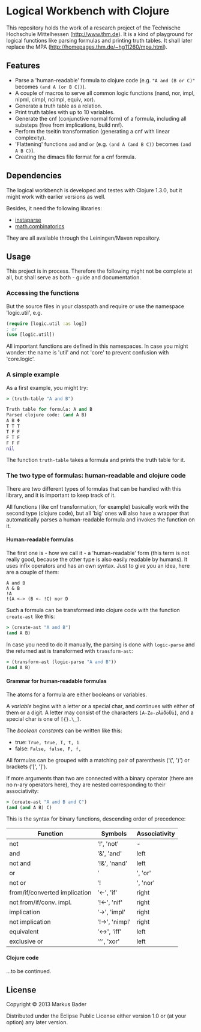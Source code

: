# Logical Workbench with Clojure

This repository holds the work of a research project of the Technische Hochschule Mittelhessen (http://www.thm.de). It is a kind of playground for logical functions like parsing formulas and printing truth tables. It shall later replace the MPA (http://homepages.thm.de/~hg11260/mpa.html).

## Features

+ Parse a 'human-readable' formula to clojure code (e.g. `"A and (B or C)"` becomes `(and A (or B C))`).
+ A couple of macros to serve all common logic functions (nand, nor, impl, nipml, cimpl, ncimpl, equiv, xor).
+ Generate a truth table as a relation.
+ Print truth tables with up to 10 variables.
+ Generate the cnf (conjunctive normal form) of a formula, including all substeps (free from implications, build nnf).
+ Perform the tseitin transformation (generating a cnf with linear complexity).
+ 'Flattening' functions `and` and `or` (e.g. `(and A (and B C))` becomes `(and A B C)`).
+ Creating the dimacs file format for a cnf formula.

## Dependencies

The logical workbench is developed and testes with Clojure 1.3.0, but it might work with earlier versions as well.

Besides, it need the following libraries:

+ [instaparse](https://github.com/Engelberg/instaparse)
+ [math.combinatorics](https://github.com/clojure/math.combinatorics)

They are all available through the Leiningen/Maven repository.

## Usage

This project is in process. Therefore the following might not be complete at all, but shall serve as both - guide and documentation.

### Accessing the functions 

But the source files in your classpath and require or use the namespace 'logic.util', e.g.

```clj
(require [logic.util :as log])
; or
(use [logic.util])
```
All important functions are defined in this namespaces. In case you might wonder: the name is 'util' and not 'core' to prevent confusion with 'core.logic'.

### A simple example

As a first example, you might try:

```clj
> (truth-table "A and B")

Truth table for formula: A and B
Parsed clojure code: (and A B)
A B Φ 
T T T      
T F F      
F T F      
F F F      
nil
```

The function `truth-table` takes a formula and prints the truth table for it.

### The two type of formulas: human-readable and clojure code

There are two different types of formulas that can be handled with this library, and it is important to keep track of it.

All functions (like cnf transformation, for example) basically work with the second type (clojure code), but all 'big' ones will also have a wrapper that automatically parses a human-readable formula and invokes the function on it.

#### Human-readable formulas

The first one is - how we call it - a 'human-readable' form (this term is not really good, because the other type is also easily readable by humans). It uses infix operators and has an own syntax. Just to give you an idea, here are a couple of them:

```
A and B
A & B
!A
!(A <-> (B <- !C) nor D
```

Such a formula can be transformed into clojure code with the function `create-ast` like this:

```clj
> (create-ast "A and B")
(and A B)
```

In case you need to do it manually, the parsing is done with `logic-parse` and the returned ast is transformed with `transform-ast`:

```clj
> (transform-ast (logic-parse "A and B"))
(and A B)
```

#### Grammar for human-readable formulas

The atoms for a formula are either booleans or variables. 

A *variable* begins with a letter or a special char, and continues with either of them or a digit. A letter may consist of the characters `[A-Za-zÄäÖöÜü]`, and a special char is one of `[{}.\_]`.

The *boolean constants* can be written like this:

+ true: `True, true, T, t, 1`
+ false: `False, false, F, f, `

All formulas can be grouped with a matching pair of parenthesis ('(', ')') or brackets ('[', ']').

If more arguments than two are connected with a binary operator (there are no n-ary operators here), they are nested corresponding to their associativity:

```clj
> (create-ast "A and B and C")
(and (and A B) C)
```

This is the syntax for binary functions, descending order of precedence:

| Function | Symbols | Associativity |
|----------|---------|---------------|
| not | '!', 'not' | - |
| and | '&', 'and' | left |
| not and | '!&', 'nand' | left |
| or | '|', 'or' | left |
| not or | '!|', 'nor' | left |
| from/if/converted implication | '<-', 'if' | right |
| not from/if/conv. impl. | '!<-', 'nif' | right |
| implication | '->', 'impl' | right |
| not implication | '!->', 'nimpl' | right |
| equivalent | '<->', 'iff' | left |
| exclusive or | '^', 'xor' | left |

#### Clojure code

...to be continued.

## License

Copyright © 2013 Markus Bader

Distributed under the Eclipse Public License either version 1.0 or (at
your option) any later version.
